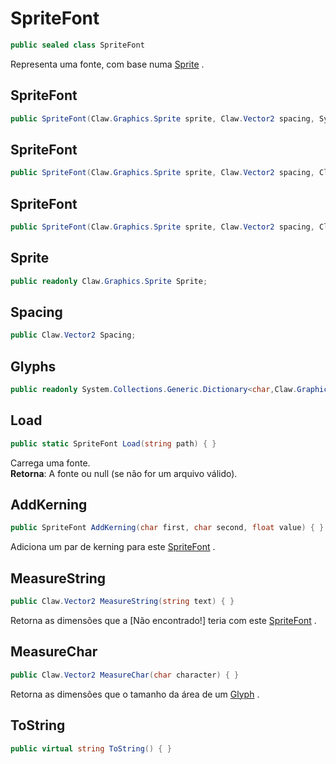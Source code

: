# SpriteFont
```csharp
public sealed class SpriteFont
```
Representa uma fonte, com base numa [Sprite](/api/Claw/Graphics/Sprite.md#Sprite) .<br />
## SpriteFont
```csharp
public SpriteFont(Claw.Graphics.Sprite sprite, Claw.Vector2 spacing, System.Collections.Generic.Dictionary<char,Claw.Graphics.Glyph> glyphs) { }
```
## SpriteFont
```csharp
public SpriteFont(Claw.Graphics.Sprite sprite, Claw.Vector2 spacing, Claw.Vector2 charSize, char[] chars) { }
```
## SpriteFont
```csharp
public SpriteFont(Claw.Graphics.Sprite sprite, Claw.Vector2 spacing, Claw.Vector2 charSize, string chars) { }
```
## Sprite
```csharp
public readonly Claw.Graphics.Sprite Sprite;
```
## Spacing
```csharp
public Claw.Vector2 Spacing;
```
## Glyphs
```csharp
public readonly System.Collections.Generic.Dictionary<char,Claw.Graphics.Glyph> Glyphs;
```
## Load
```csharp
public static SpriteFont Load(string path) { }
```
Carrega uma fonte.<br />
**Retorna**: A fonte ou null (se não for um arquivo válido).<br />
## AddKerning
```csharp
public SpriteFont AddKerning(char first, char second, float value) { }
```
Adiciona um par de kerning para este [SpriteFont](/api/Claw/Graphics/SpriteFont.md#SpriteFont) .<br />
## MeasureString
```csharp
public Claw.Vector2 MeasureString(string text) { }
```
Retorna as dimensões que a [Não encontrado!] teria com este [SpriteFont](/api/Claw/Graphics/SpriteFont.md#SpriteFont) .<br />
## MeasureChar
```csharp
public Claw.Vector2 MeasureChar(char character) { }
```
Retorna as dimensões que o tamanho da área de um [Glyph](/api/Claw/Graphics/Glyph.md#Glyph) .<br />
## ToString
```csharp
public virtual string ToString() { }
```
